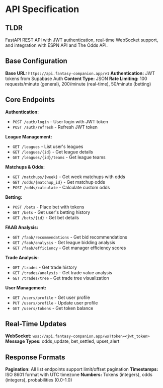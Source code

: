 # API Specification

## TLDR

FastAPI REST API with JWT authentication, real-time WebSocket support, and integration with ESPN API and The Odds API.

## Base Configuration

**Base URL:** `https://api.fantasy-companion.app/v1`
**Authentication:** JWT tokens from Supabase Auth
**Content Type:** JSON
**Rate Limiting:** 100 requests/minute (general), 200/minute (real-time), 50/minute (betting)

## Core Endpoints

**Authentication:**
- `POST /auth/login` - User login with JWT token
- `POST /auth/refresh` - Refresh JWT token

**League Management:**
- `GET /leagues` - List user's leagues
- `GET /leagues/{id}` - Get league details
- `GET /leagues/{id}/teams` - Get league teams

**Matchups & Odds:**
- `GET /matchups/{week}` - Get week matchups with odds
- `GET /odds/{matchup_id}` - Get matchup odds
- `POST /odds/calculate` - Calculate custom odds

**Betting:**
- `POST /bets` - Place bet with tokens
- `GET /bets` - Get user's betting history
- `GET /bets/{id}` - Get bet details

**FAAB Analysis:**
- `GET /faab/recommendations` - Get bid recommendations
- `GET /faab/analysis` - Get league bidding analysis
- `GET /faab/efficiency` - Get manager efficiency scores

**Trade Analysis:**
- `GET /trades` - Get trade history
- `GET /trades/analysis` - Get trade value analysis
- `GET /trades/tree` - Get trade tree visualization

**User Management:**
- `GET /users/profile` - Get user profile
- `PUT /users/profile` - Update user profile
- `GET /users/tokens` - Get token balance

## Real-Time Updates

**WebSocket:** `wss://api.fantasy-companion.app/ws?token=<jwt_token>`
**Message Types:** odds_update, bet_settled, upset_alert

## Response Formats

**Pagination:** All list endpoints support limit/offset pagination
**Timestamps:** ISO 8601 format with UTC timezone
**Numbers:** Tokens (integers), odds (integers), probabilities (0.0-1.0)
